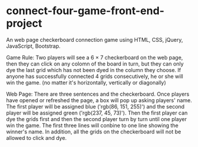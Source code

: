 # connect-four-game-front-end-project
An web page checkerboard connection game using HTML, CSS, jQuery, JavaScript, Bootstrap.



Game Rule: 
  Two players will see a 6 × 7 checkerboard on the web page, then they can click on any colomn of the board in turn, but they can only dye the last grid which has not been dyed in the column they choose. If anyone has successfully connected 4 grids consecutively, he or she will win the game. (no matter it's horizontally, vertically or diagonally)




Web Page: 
  There are three sentences and the checkerboard. Once players have opened or refreshed the page, a box will pop up asking players' name. The first player will be assigned blue ('rgb(86, 151, 255)') and the second player will be assigned green ('rgb(237, 45, 73)'). Then the first player can dye the grids first and then the second player turn by turn until one player win the game. The first three lines will conbine to one line showing the winner's name. In addition, all the grids on the checkerboard will not be allowed to click and dye.
